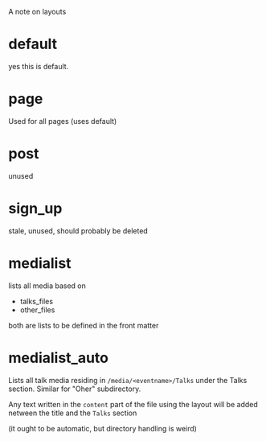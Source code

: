 A note on layouts

# default

yes this is default.

# page

Used for all pages (uses default)

# post

unused

# sign_up

stale, unused, should probably be deleted

# medialist

lists all media based on
* talks_files
* other_files

both are lists to be defined in the front matter

# medialist_auto

Lists all talk media residing in `/media/<eventname>/Talks` under the Talks section.
Similar for "Oher" subdirectory.

Any text written in the `content` part of the file using the layout will be added netween the title and the `Talks` section

(it ought to be automatic, but directory handling is weird)
